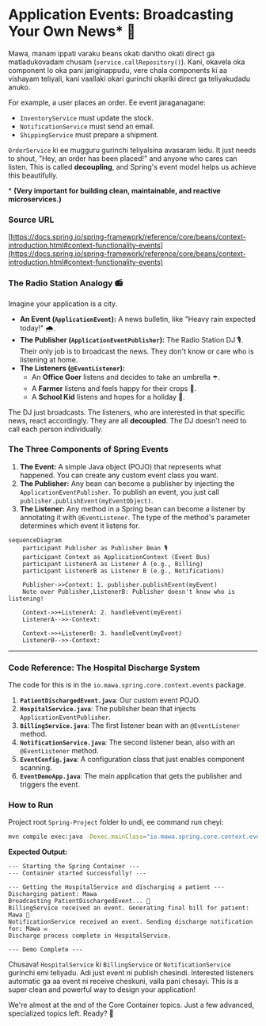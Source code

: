 # Application Events: Broadcasting Your Own News* 📢

Mawa, manam ippati varaku beans okati danitho okati direct ga matladukovadam chusam (`service.callRepository()`). Kani, okavela oka component lo oka pani jariginappudu, vere chala components ki aa vishayam teliyali, kani vaallaki okari gurinchi okariki direct ga teliyakudadu anuko.

For example, a user places an order. Ee event jaraganagane:
-   `InventoryService` must update the stock.
-   `NotificationService` must send an email.
-   `ShippingService` must prepare a shipment.

`OrderService` ki ee mugguru gurinchi teliyalsina avasaram ledu. It just needs to shout, "Hey, an order has been placed!" and anyone who cares can listen. This is called **decoupling**, and Spring's event model helps us achieve this beautifully.

\* **(Very important for building clean, maintainable, and reactive microservices.)**

### Source URL
[https://docs.spring.io/spring-framework/reference/core/beans/context-introduction.html#context-functionality-events](https://docs.spring.io/spring-framework/reference/core/beans/context-introduction.html#context-functionality-events)

### The Radio Station Analogy 📻
Imagine your application is a city.
-   **An Event (`ApplicationEvent`):** A news bulletin, like "Heavy rain expected today!" 🌧️.
-   **The Publisher (`ApplicationEventPublisher`):** The Radio Station DJ 🎙️. Their only job is to broadcast the news. They don't know or care who is listening at home.
-   **The Listeners (`@EventListener`):**
    -   An **Office Goer** listens and decides to take an umbrella ☂️.
    -   A **Farmer** listens and feels happy for their crops 🌱.
    -   A **School Kid** listens and hopes for a holiday 🎉.

The DJ just broadcasts. The listeners, who are interested in that specific news, react accordingly. They are all **decoupled**. The DJ doesn't need to call each person individually.

### The Three Components of Spring Events
1.  **The Event:** A simple Java object (POJO) that represents what happened. You can create any custom event class you want.
2.  **The Publisher:** Any bean can become a publisher by injecting the `ApplicationEventPublisher`. To publish an event, you just call `publisher.publishEvent(myEventObject)`.
3.  **The Listener:** Any method in a Spring bean can become a listener by annotating it with `@EventListener`. The type of the method's parameter determines which event it listens for.

```mermaid
sequenceDiagram
    participant Publisher as Publisher Bean 🎙️
    participant Context as ApplicationContext (Event Bus)
    participant ListenerA as Listener A (e.g., Billing)
    participant ListenerB as Listener B (e.g., Notifications)

    Publisher->>Context: 1. publisher.publishEvent(myEvent)
    Note over Publisher,ListenerB: Publisher doesn't know who is listening!

    Context->>+ListenerA: 2. handleEvent(myEvent)
    ListenerA-->>-Context:

    Context->>+ListenerB: 3. handleEvent(myEvent)
    ListenerB-->>-Context:
```

---
### Code Reference: The Hospital Discharge System
The code for this is in the `io.mawa.spring.core.context.events` package.

1.  **`PatientDischargedEvent.java`**: Our custom event POJO.
2.  **`HospitalService.java`**: The publisher bean that injects `ApplicationEventPublisher`.
3.  **`BillingService.java`**: The first listener bean with an `@EventListener` method.
4.  **`NotificationService.java`**: The second listener bean, also with an `@EventListener` method.
5.  **`EventConfig.java`**: A configuration class that just enables component scanning.
6.  **`EventDemoApp.java`**: The main application that gets the publisher and triggers the event.

### How to Run
Project root `Spring-Project` folder lo undi, ee command run cheyi:
```bash
mvn compile exec:java -Dexec.mainClass="io.mawa.spring.core.context.events.EventDemoApp"
```
**Expected Output:**
```
--- Starting the Spring Container ---
--- Container started successfully! ---

--- Getting the HospitalService and discharging a patient ---
Discharging patient: Mawa
Broadcasting PatientDischargedEvent... 📢
BillingService received an event. Generating final bill for patient: Mawa 🧾
NotificationService received an event. Sending discharge notification for: Mawa ✉️
Discharge process complete in HospitalService.

--- Demo Complete ---
```
Chusava! `HospitalService` ki `BillingService` or `NotificationService` gurinchi emi teliyadu. Adi just event ni publish chesindi. Interested listeners automatic ga aa event ni receive cheskuni, valla pani chesayi. This is a super clean and powerful way to design your application!

We're almost at the end of the Core Container topics. Just a few advanced, specialized topics left. Ready? 💪
